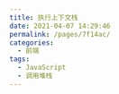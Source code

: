 ```yaml
---
title: 执行上下文栈
date: 2021-04-07 14:29:46
permalink: /pages/7f14ac/
categories:
  - 前端
tags:
  - JavaScript
  - 调用堆栈
---
```

